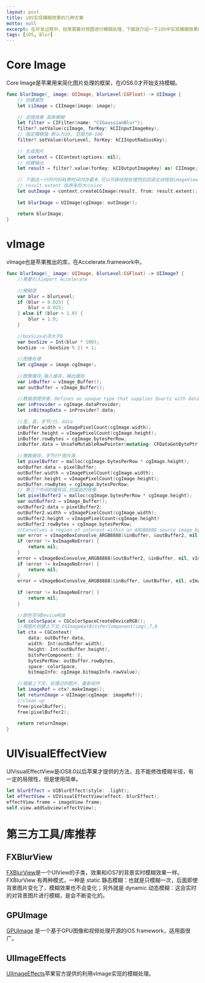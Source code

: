 ```yaml
---
layout: post
title: iOS实现模糊效果的几种方案
motto: null
excerpt: 在开发过程中，经常需要对视图进行模糊处理，下面就介绍一下iOS中实现模糊效果的几种方式。
tags: [iOS, Blur]
---
```


<!-- * TOC
{:toc} -->

# Core Image  

Core Image是苹果用来简化图片处理的框架，在iOS6.0才开始支持模糊。  

```swift
func blurImage(_ image: UIImage, blurLevel:CGFloat) -> UIImage {
    // 创建属性
    let ciImage = CIImage(image: image);
    
    // 滤镜效果 高斯模糊
    let filter = CIFilter(name: "CIGaussianBlur");
    filter?.setValue(ciImage, forKey: kCIInputImageKey);
    // 指定模糊值 默认为10, 范围为0-100
    filter?.setValue(blurLevel, forKey: kCIInputRadiusKey);
    
    // 生成图片
    let context = CIContext(options: nil);
    // 创建输出
    let result = filter?.value(forKey: kCIOutputImageKey) as! CIImage;
    
    // 下面这一行的代码耗费时间内存最多,可以开辟线程处理然后回调主线程给imageView赋值
    // result.extent 指原来的大小size
    let outImage = context.createCGImage(result, from: result.extent);
    
    let blurImage = UIImage(cgImage: outImage!);
    
    return blurImage;
}
```

# vImage  

vImage也是苹果推出的库，在Accelerate.framework中。  

```swift
func blurImage(_ image: UIImage, blurLevel:CGFloat) -> UIImage? {
    //需要引入import Accelerate
    
    //模糊度
    var blur = blurLevel;
    if (blur < 0.025) {
        blur = 0.025;
    } else if (blur > 1.0) {
        blur = 1.0;
    }
    
    //boxSize必须大于0
    var boxSize = Int(blur * 100);
    boxSize -= (boxSize % 2) + 1;
    
    //图像处理
    let cgImage = image.cgImage!;
    
    //图像缓存,输入缓存，输出缓存
    var inBuffer = vImage_Buffer();
    var outBuffer = vImage_Buffer();
    
    //数据源提供者，Defines an opaque type that supplies Quartz with data.
    var inProvider = cgImage.dataProvider;
    let inBitmapData = inProvider?.data;
    
    //宽，高，字节/行，data
    inBuffer.width = vImagePixelCount(cgImage.width);
    inBuffer.height = vImagePixelCount(cgImage.height);
    inBuffer.rowBytes = cgImage.bytesPerRow;
    inBuffer.data = UnsafeMutableRawPointer(mutating: CFDataGetBytePtr(inBitmapData!));
    
    //像数缓存，字节行*图片高
    let pixelBuffer = malloc(cgImage.bytesPerRow * cgImage.height);
    outBuffer.data = pixelBuffer;
    outBuffer.width = vImagePixelCount(cgImage.width);
    outBuffer.height = vImagePixelCount(cgImage.height);
    outBuffer.rowBytes = cgImage.bytesPerRow;
    // 第三个中间的缓存区,抗锯齿的效果
    let pixelBuffer2 = malloc(cgImage.bytesPerRow * cgImage.height);
    var outBuffer2 = vImage_Buffer();
    outBuffer2.data = pixelBuffer2;
    outBuffer2.width = vImagePixelCount(cgImage.width);
    outBuffer2.height = vImagePixelCount(cgImage.height)
    outBuffer2.rowBytes = cgImage.bytesPerRow;
    //Convolves a region of interest within an ARGB8888 source image by an implicit M x N kernel that has the effect of a box filter.
    var error = vImageBoxConvolve_ARGB8888(&inBuffer, &outBuffer2, nil, vImagePixelCount(0), vImagePixelCount(0), UInt32(boxSize), UInt32(boxSize), nil, vImage_Flags(kvImageEdgeExtend));
    if (error != kvImageNoError) {
        return nil;
    }
    error = vImageBoxConvolve_ARGB8888(&outBuffer2, &inBuffer, nil, vImagePixelCount(0), vImagePixelCount(0), UInt32(boxSize), UInt32(boxSize), nil, vImage_Flags(kvImageEdgeExtend));
    if (error != kvImageNoError) {
        return nil;
    }
    error = vImageBoxConvolve_ARGB8888(&inBuffer, &outBuffer, nil, vImagePixelCount(0), vImagePixelCount(0), UInt32(boxSize), UInt32(boxSize), nil, vImage_Flags(kvImageEdgeExtend));
    
    if (error != kvImageNoError) {
        return nil;
    }
    
    //颜色空间DeviceRGB
    let colorSpace = CGColorSpaceCreateDeviceRGB();
    //用图片创建上下文,CGImageGetBitsPerComponent(img),7,8
    let ctx = CGContext(
        data: outBuffer.data,
        width: Int(outBuffer.width),
        height: Int(outBuffer.height),
        bitsPerComponent: 8,
        bytesPerRow: outBuffer.rowBytes,
        space: colorSpace,
        bitmapInfo: cgImage.bitmapInfo.rawValue);
    
    //根据上下文，处理过的图片，重新组件
    let imageRef = ctx?.makeImage();
    let returnImage = UIImage(cgImage: imageRef!);
    //clean up
    free(pixelBuffer);
    free(pixelBuffer2);
    
    return returnImage;
}
```

# UIVisualEffectView  

UIVisualEffectView是iOS8.0以后苹果才提供的方法，且不能修改模糊半径，有一定的局限性，但是使用简单。  

```swift
let blurEffect = UIBlurEffect(style: .light);
let effectView = UIVisualEffectView(effect: blurEffect);
effectView.frame = imageView.frame;
self.view.addSubview(effectView);
```

# 第三方工具/库推荐  

## FXBlurView    

[FXBlurView](https://github.com/nicklockwood/FXBlurView)是一个UIView的子类，效果和iOS7的背景实时模糊效果一样。FXBlurView 有两种模式，一种是 static 静态模糊：也就是只模糊一次，后面即使背景图片变化了，模糊效果也不会变化；另外就是 dynamic 动态模糊：这会实时的对背景图片进行模糊，是会不断变化的。  

## GPUImage  

[GPUImage](https://github.com/BradLarson/GPUImage) 是一个基于GPU图像和视频处理开源的iOS framework，适用面很广。  

## UIImageEffects  

[UIImageEffects](https://developer.apple.com/library/content/samplecode/UIImageEffects/Listings/UIImageEffects_UIImageEffects_h.html)苹果官方提供的利用vImage实现的模糊处理。  
